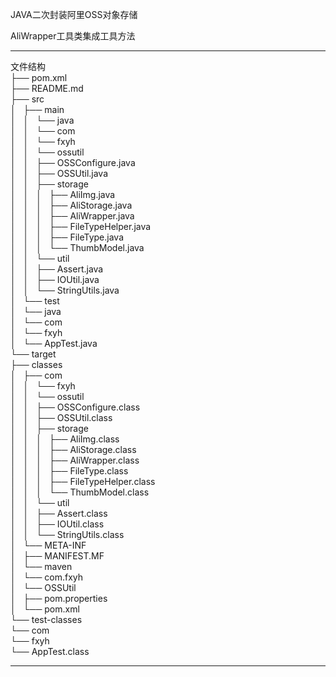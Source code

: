 JAVA二次封装阿里OSS对象存储

AliWrapper工具类集成工具方法

---
文件结构  
├── pom.xml  
├── README.md  
├── src  
│   ├── main  
│   │   └── java  
│   │       └── com  
│   │           └── fxyh  
│   │               └── ossutil  
│   │                   ├── OSSConfigure.java  
│   │                   ├── OSSUtil.java  
│   │                   ├── storage  
│   │                   │   ├── AliImg.java  
│   │                   │   ├── AliStorage.java  
│   │                   │   ├── AliWrapper.java  
│   │                   │   ├── FileTypeHelper.java  
│   │                   │   ├── FileType.java  
│   │                   │   └── ThumbModel.java  
│   │                   └── util  
│   │                       ├── Assert.java  
│   │                       ├── IOUtil.java  
│   │                       └── StringUtils.java  
│   └── test  
│       └── java  
│           └── com  
│               └── fxyh  
│                   └── AppTest.java  
└── target  
    ├── classes  
    │   ├── com   
    │   │   └── fxyh  
    │   │       └── ossutil  
    │   │           ├── OSSConfigure.class  
    │   │           ├── OSSUtil.class  
    │   │           ├── storage  
    │   │           │   ├── AliImg.class  
    │   │           │   ├── AliStorage.class  
    │   │           │   ├── AliWrapper.class  
    │   │           │   ├── FileType.class  
    │   │           │   ├── FileTypeHelper.class  
    │   │           │   └── ThumbModel.class  
    │   │           └── util  
    │   │               ├── Assert.class  
    │   │               ├── IOUtil.class  
    │   │               └── StringUtils.class  
    │   └── META-INF  
    │       ├── MANIFEST.MF  
    │       └── maven  
    │           └── com.fxyh  
    │               └── OSSUtil  
    │                   ├── pom.properties  
    │                   └── pom.xml    
    └── test-classes    
        └── com      
            └── fxyh            
                └── AppTest.class    




---
